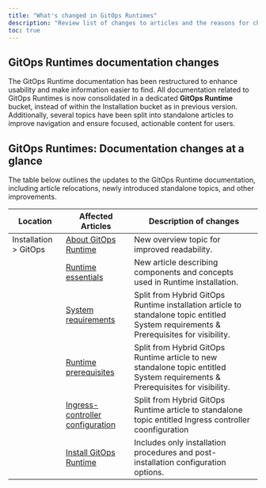 ```yaml
---
title: "What's changed in GitOps Runtimes"
description: "Review list of changes to articles and the reasons for change"
toc: true
---
```


## GitOps Runtimes documentation changes

The GitOps Runtime documentation has been restructured to enhance usability and make information easier to find. All documentation related to GitOps Runtimes is now consolidated in a dedicated **GitOps Runtime** bucket, instead of within the Installation bucket as in previous version. Additionally, several topics have been split into standalone articles to improve navigation and ensure focused, actionable content for users.

## GitOps Runtimes: Documentation changes at a glance
The table below outlines the updates to the GitOps Runtime documentation, including article relocations, newly introduced standalone topics, and other improvements.
<!--
| **Old location**         | **New Location**    | **Affected Articles**          | **Description of changes**    |
|--------------------------|--                   |--------------------------------|----------------------------------------------------|
| Installation > GitOps  | **GitOps Runtime** | n/a  | Moved from Installation bucket into dedicated GitOps Runtime bucket.  |
|                                |                |[About GitOps Runtime]({{site.baseurl}}/docs/gitops-runtime/gitops-runtime/)  | New overview topic for improved readability. |
|                                |                |[GitOps Runtime Architecture]({{site.baseurl}}/docs/gitops-runtime/runtime-architecture/)     | Moved from Installation > GitOps to GitOps Runtime. |
|                                |                |[Minimum system requirements]({{site.baseurl}}/docs/gitops-runtime/runtime-system-requirements/)     | Split from Hybrid GitOps Runtime article to standalone topic entitled System requirements & Prerequisites for visibility. |
|          |                |[Runtime prerequisites]({{site.baseurl}}/docs/gitops-runtime/runtime-system-requirements/)           | Split from Hybrid GitOps Runtime article to new standalone topic entitled System requirements & Prerequisites for visibility.          |
|                                 |               |[Ingress-controller configuration]({{site.baseurl}}/docs/gitops-runtime/runtime-ingress-configuration/)     | Split from Hybrid GitOps Runtime article to standalone topic entitled Ingress controller coonfiguration          |
|                                |               | [Install GitOps Runtime]({{site.baseurl}}/docs/gitops-runtime/hybrid-gitops-helm-installation/)            | Includes only installation procedures and post-installation configuration options. Renamed as Install Hybrid GitOps Runtime.          |
|                                 |               |[Hybrid GitOps Runtime alongside Community Argo CD]({{site.baseurl}}/docs/gitops-runtime/argo-with-gitops-side-by-side/)    | Moved from Installation > GitOps Runtimes to GitOps Runtimes.|
| Add condition only for docs                                  |              |[On-premises GitOps Runtime]({{site.baseurl}}/docs/gitops-runtime/on-prem-gitops-runtime-install/)            | Moved from Installation > GitOps Runtimes to GitOps Runtimes.        |
|                                   |             |[Migrating Hybrid GitOps Runtimes from CLI to Helm]({{site.baseurl}}/docs/gitops-runtime/migrate-cli-runtimes-helm/)            | Moved from Installation > GitOps Runtimes to GitOps Runtimes. Added deprecation indication.|
|                                    |             |[Shared Configuration Repository]({{site.baseurl}}/docs/gitops-runtime/shared-configuration/)          | Moved from Installation > GitOps Runtimes to GitOps Runtimes. |
|                                    |             |[Monitoring & managing GitOps Runtimes]({{site.baseurl}}/docs/gitops-runtime/monitor-manage-runtimes/)            | Moved from Installation > GitOps Runtimes to GitOps Runtimes. |
|                                    |             |[Managing external clusters in Runtimes]({{site.baseurl}}/docs/gitops-runtime/managed-cluster/)            | Moved from Installation > GitOps Runtimes to GitOps Runtimes. |
|                                    |             |[Managing Git Sources in Runtimes]({{site.baseurl}}/docs/gitops-runtime/git-sources/)            | Moved from Installation > GitOps Runtimes to GitOps Runtimes. |

-->

| **Location**         |  **Affected Articles**   | **Description of changes**    |
|--------------------------|-----                 |----------------------------------------------------|
| Installation > GitOps   |[About GitOps Runtime]({{site.baseurl}}/docs/installation/gitops/gitops-runtime/gitops-runtime/)  | New overview topic for improved readability. |
|                         |[Runtime essentials]({{site.baseurl}}/docs/installation/gitops/runtime-concepts/)     | New article describing components and concepts used in Runtime installation. |
|                         |[System requirements]({{site.baseurl}}/docs/installation/gitops/runtime-system-requirements/)     | Split from Hybrid GitOps Runtime installation article to standalone topic entitled System requirements & Prerequisites for visibility. |
|        |[Runtime prerequisites]({{site.baseurl}}/docs/installation/gitops/runtime-system-requirements/)           | Split from Hybrid GitOps Runtime article to new standalone topic entitled System requirements & Prerequisites for visibility.          |
|                         |[Ingress-controller configuration]({{site.baseurl}}/docs/installation/gitops/runtime-ingress-configuration/)     | Split from Hybrid GitOps Runtime article to standalone topic entitled Ingress controller coonfiguration          |
|                      | [Install GitOps Runtime]({{site.baseurl}}/docs/installation/gitops/hybrid-gitops-helm-installation/)            | Includes only installation procedures and post-installation configuration options.  |

